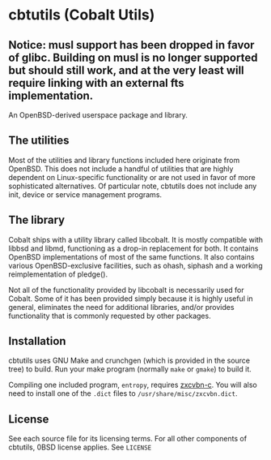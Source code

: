 # cbtutils (Cobalt Utils)

## Notice: musl support has been dropped in favor of glibc. Building on musl is no longer supported but should still work, and at the very least will require linking with an external fts implementation.

An OpenBSD-derived userspace package and library.

## The utilities
Most of the utilities and library functions included here originate from OpenBSD. This does not include a handful of utilities that are highly dependent on Linux-specific functionality or are not used in favor of more sophisticated alternatives. Of particular note, cbtutils does not include any init, device or service management programs.

## The library
Cobalt ships with a utility library called libcobalt. It is mostly compatible with libbsd and libmd, functioning as a drop-in replacement for both. It contains OpenBSD implementations of most of the same functions. It also contains various OpenBSD-exclusive facilities, such as ohash, siphash and a working reimplementation of pledge().

Not all of the functionality provided by libcobalt is necessarily used for Cobalt. Some of it has been provided simply because it is highly useful in general, eliminates the need for additional libraries, and/or provides functionality that is commonly requested by other packages.

## Installation
cbtutils uses GNU Make and crunchgen (which is provided in the source tree) to build. Run your make program (normally `make` or `gmake`) to build it.

Compiling one included program, `entropy`, requires [zxcvbn-c](https://github.com/tsyrogit/zxcvbn-c). You will also need to install one of the `.dict` files to `/usr/share/misc/zxcvbn.dict`.

## License
See each source file for its licensing terms. For all other components of cbtutils, 0BSD license applies. See `LICENSE`
